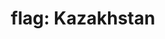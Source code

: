 ---
layout: smileys&emotion
title: "flag: Kazakhstan"
emoji: flag_kazakhstan
permalink: 🇰🇿.html
image: assets/img/3moji/flag_kazakhstan.png
---